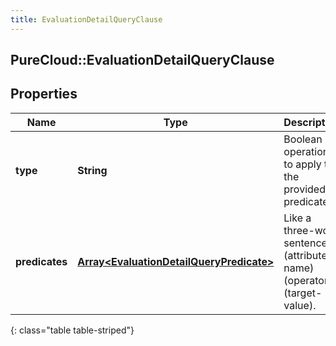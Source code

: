 ```yaml
---
title: EvaluationDetailQueryClause
---
```

## PureCloud::EvaluationDetailQueryClause

## Properties

|Name | Type | Description | Notes|
|------------ | ------------- | ------------- | -------------|
| **type** | **String** | Boolean operation to apply to the provided predicates | |
| **predicates** | [**Array&lt;EvaluationDetailQueryPredicate&gt;**](EvaluationDetailQueryPredicate.html) | Like a three-word sentence: (attribute-name) (operator) (target-value). | |
{: class="table table-striped"}


